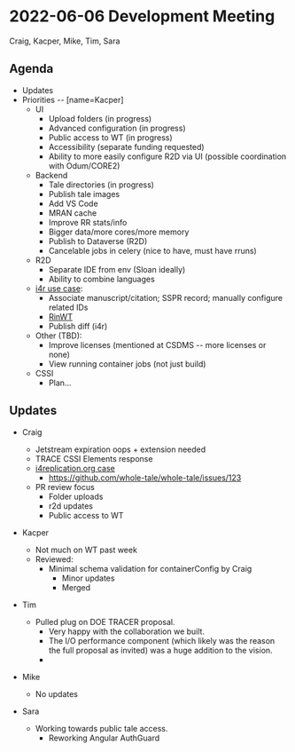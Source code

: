 2022-06-06 Development Meeting
==============================
Craig, Kacper, Mike, Tim, Sara

Agenda
------
* Updates
* Priorities -- [name=Kacper]
    * UI
        * Upload folders (in progress)
        * Advanced configuration (in progress)
        * Public access to WT (in progress)
        * Accessibility (separate funding requested)
        * Ability to more easily configure R2D via UI (possible coordination with Odum/CORE2)
    * Backend
        * Tale directories (in progress)
        * Publish tale images
        * Add VS Code
        * MRAN cache
        * Improve RR stats/info
        * Bigger data/more cores/more memory
        * Publish to Dataverse (R2D)
        * Cancelable jobs in celery (nice to have, must have rruns)
    * R2D
        * Separate IDE from env (Sloan ideally)
        * Ability to combine languages
    * [i4r use case](https://github.com/whole-tale/whole-tale/issues/123):
        * Associate manuscript/citation; SSPR record; manually configure related IDs
        * [RinWT](https://github.com/whole-tale/whole-tale/issues/123)
        * Publish diff (i4r)
    * Other (TBD):
        * Improve licenses (mentioned at CSDMS -- more licenses or none)
        * View running container jobs (not just build)
    * CSSI
        * Plan...

Updates
-------
* Craig
    * Jetstream expiration oops + extension needed
    * TRACE CSSI Elements response
    * [i4replication.org case](https://docs.google.com/document/d/16nvYAk687dcl3HnqLTLUKe6f2PlHDzgox5l9MTlocqI/edit)
        * https://github.com/whole-tale/whole-tale/issues/123
    * PR review focus
        * Folder uploads
        * r2d updates
        * Public access to WT

* Kacper
    * Not much on WT past week
    * Reviewed:
        * Minimal schema validation for containerConfig by Craig
            * Minor updates
            * Merged

* Tim
    * Pulled plug on DOE TRACER proposal.
        * Very happy with the collaboration we built.
        * The I/O performance component (which likely was the reason the full proposal as invited) was a huge addition to the vision.
        * 

* Mike
    * No updates

* Sara
    * Working towards public tale access.
        * Reworking Angular AuthGuard
